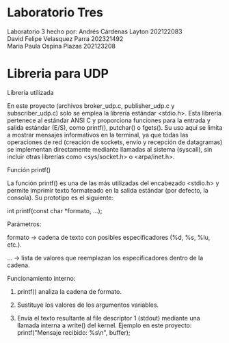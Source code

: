 # Laboratorio Tres

Laboratorio 3 hecho por:
Andrés Cárdenas Layton 202122083  
David Felipe Velasquez Parra 202321492  
Maria Paula Ospina Plazas 202123208  


# Libreria para UDP

Librería utilizada

En este proyecto (archivos broker_udp.c, publisher_udp.c y subscriber_udp.c) solo se emplea la librería estándar <stdio.h>.
Esta librería pertenece al estándar ANSI C y proporciona funciones para la entrada y salida estándar (E/S), como printf(), putchar() o fgets().
Su uso aquí se limita a mostrar mensajes informativos en la terminal, ya que todas las operaciones de red (creación de sockets, envío y recepción de datagramas) se implementan directamente mediante llamadas al sistema (syscall), sin incluir otras librerías como <sys/socket.h> o <arpa/inet.h>.

Función printf()

La función printf() es una de las más utilizadas del encabezado <stdio.h> y permite imprimir texto formateado en la salida estándar (por defecto, la consola).
Su prototipo es el siguiente:

int printf(const char *formato, ...);

Parámetros:

formato → cadena de texto con posibles especificadores (%d, %s, %lu, etc.).

... → lista de valores que reemplazan los especificadores dentro de la cadena.

Funcionamiento interno:

1. printf() analiza la cadena de formato.
2. Sustituye los valores de los argumentos variables.

3. Envía el texto resultante al file descriptor 1 (stdout) mediante una llamada interna a write() del kernel.
Ejemplo en este proyecto:
printf("Mensaje recibido: %s\n", buffer);


